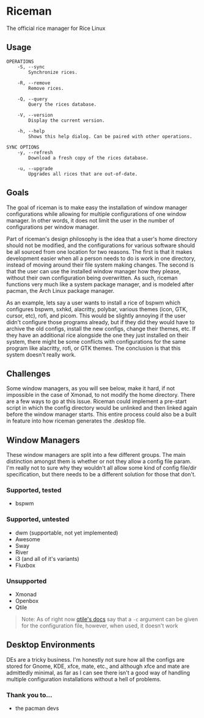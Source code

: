 # Riceman

The official rice manager for Rice Linux

## Usage

```
OPERATIONS
    -S, --sync
        Synchronize rices. 
    
    -R, --remove
        Remove rices.
    
    -Q, --query
        Query the rices database.

    -V, --version
        Display the current version.
    
    -h, --help
        Shows this help dialog. Can be paired with other operations.

SYNC OPTIONS
    -y, --refresh
        Download a fresh copy of the rices database.
    
    -u, --upgrade
        Upgrades all rices that are out-of-date.

```

## Goals

The goal of riceman is to make easy the installation of window manager configurations while allowing for multiple configurations of one window manager. In other words, it does not limit the user in the number of configurations per window manager. 

Part of riceman's design philosophy is the idea that a user's home directory should not be modified, and the configurations for various software should be all sourced from one location for two reasons. The first is that it makes development easier when all a person needs to do is work in one directory, instead of moving around their file system making changes. The second is that the user can use the installed window manager how they please, without their own configuration being overwritten. As such, riceman functions very much like a system package manager, and is modeled after pacman, the Arch Linux package manager.

As an example, lets say a user wants to install a rice of bspwm which configures bspwm, sxhkd, alacritty, polybar, various themes (icon, GTK, cursor, etc), rofi, and picom. This would be slightly annoying if the user didn't configure those programs already, but if they did they would have to archive the old configs, install the new configs, change their themes, etc. If they have an additional rice alongside the one they just installed on their system, there might be some conflicts with configurations for the same program like alacritty, rofi, or GTK themes. The conclusion is that this system doesn't really work.

## Challenges

Some window managers, as you will see below, make it hard, if not impossible in the case of Xmonad, to not modify the home directory. There are a few ways to go at this issue. Riceman could implement a pre-start script in which the config directory would be unlinked and then linked again before the window manager starts. This entire process could also be a built in feature into how riceman generates the .desktop file.

## Window Managers

These window managers are split into a few different groups. The main distinction amongst them is whether or not they allow a config file param. I'm really not to sure why they wouldn't all allow some kind of config file/dir specification, but there needs to be a different solution for those that don't.

### Supported, tested

- bspwm

### Supported, untested 

- dwm (supportable, not yet implemented)
- Awesome
- Sway
- River
- i3 (and all of it's variants)
- Fluxbox

### Unsupported

- Xmonad
- Openbox
- Qtile
> Note: As of right now [qtile's docs](http://docs.qtile.org/en/latest/manual/config/index.html) say that a `-c` argument can be given for the configuration file, however, when used, it doesn't work

## Desktop Environments

DEs are a tricky business. I'm honestly not sure how all the configs are stored for Gnome, KDE, xfce, mate, etc., and although xfce and mate are admittedly minimal, as far as I can see there isn't a good way of handling multiple configuration installations without a hell of problems.

### Thank you to...

- the pacman devs